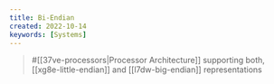 ```yaml
---
title: Bi-Endian
created: 2022-10-14
keywords: [Systems]
---
```


> #[[37ve-processors|Processor Architecture]] supporting both, [[xg8e-little-endian]] and [[l7dw-big-endian]] representations
